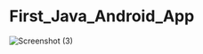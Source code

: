 # First_Java_Android_App
![Screenshot (3)](https://github.com/MehediAhamed/First_Java_Android_App/assets/104995038/c32dc52c-a585-4483-9f05-bd92c2f41179)
